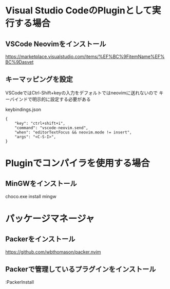 # Visual Studio CodeのPluginとして実行する場合

## VSCode Neovimをインストール

https://marketplace.visualstudio.com/items/%EF%BC%9FitemName%EF%BC%9Dasvet

## キーマッピングを設定

VSCodeではCtrl-Shift+keyの入力をデフォルトではneovimに送れないので
キーバインドで明示的に設定する必要がある

keybindings.json

```
{
    "key": "ctrl+shift+i",
    "command": "vscode-neovim.send",
    "when": "editorTextFocus && neovim.mode != insert",
    "args": "<C-S-I>",
}
```

# Pluginでコンパイラを使用する場合

## MinGWをインストール

choco.exe install mingw

# パッケージマネージャ

## Packerをインストール

https://github.com/wbthomason/packer.nvim

## Packerで管理しているプラグインをインストール

:PackerInstall